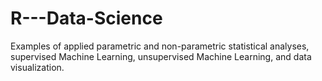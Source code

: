 # R---Data-Science
Examples of applied parametric and non-parametric statistical analyses, supervised Machine Learning, unsupervised Machine Learning, and data visualization.
